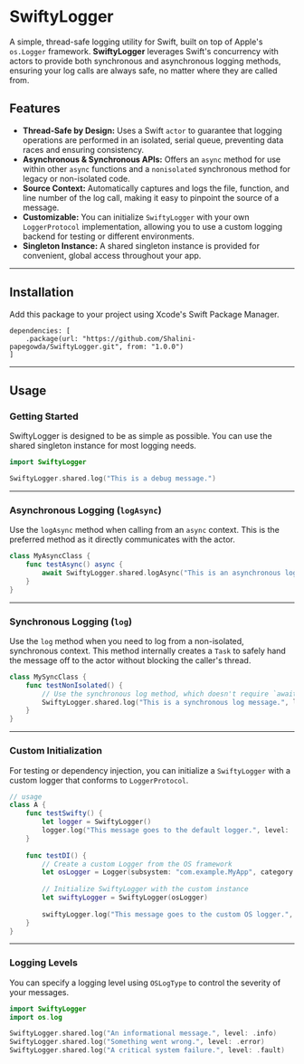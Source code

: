 # SwiftyLogger

A simple, thread-safe logging utility for Swift, built on top of Apple's `os.Logger` framework. **SwiftyLogger** leverages Swift's concurrency with actors to provide both synchronous and asynchronous logging methods, ensuring your log calls are always safe, no matter where they are called from.

## Features

  - **Thread-Safe by Design:** Uses a Swift `actor` to guarantee that logging operations are performed in an isolated, serial queue, preventing data races and ensuring consistency.
  - **Asynchronous & Synchronous APIs:** Offers an `async` method for use within other `async` functions and a `nonisolated` synchronous method for legacy or non-isolated code.
  - **Source Context:** Automatically captures and logs the file, function, and line number of the log call, making it easy to pinpoint the source of a message.
  - **Customizable:** You can initialize `SwiftyLogger` with your own `LoggerProtocol` implementation, allowing you to use a custom logging backend for testing or different environments.
  - **Singleton Instance:** A shared singleton instance is provided for convenient, global access throughout your app.

-----

## Installation

Add this package to your project using Xcode's Swift Package Manager.

```
dependencies: [
    .package(url: "https://github.com/Shalini-papegowda/SwiftyLogger.git", from: "1.0.0")
]
```

-----

## Usage

### Getting Started

SwiftyLogger is designed to be as simple as possible. You can use the shared singleton instance for most logging needs.

```swift
import SwiftyLogger

SwiftyLogger.shared.log("This is a debug message.")
```

-----

### Asynchronous Logging (`logAsync`)

Use the `logAsync` method when calling from an `async` context. This is the preferred method as it directly communicates with the actor.

```swift
class MyAsyncClass {
    func testAsync() async {
        await SwiftyLogger.shared.logAsync("This is an asynchronous log message.", level: .debug)
    }
}
```

-----

### Synchronous Logging (`log`)

Use the `log` method when you need to log from a non-isolated, synchronous context. This method internally creates a `Task` to safely hand the message off to the actor without blocking the caller's thread.

```swift
class MySyncClass {
    func testNonIsolated() {
        // Use the synchronous log method, which doesn't require `await`
        SwiftyLogger.shared.log("This is a synchronous log message.", level: .debug)
    }
}
```

-----

### Custom Initialization

For testing or dependency injection, you can initialize a `SwiftyLogger` with a custom logger that conforms to `LoggerProtocol`.

```swift
// usage
class A {
    func testSwifty() {
        let logger = SwiftyLogger()
        logger.log("This message goes to the default logger.", level: .debug)
    }
    
    func testDI() {
        // Create a custom Logger from the OS framework
        let osLogger = Logger(subsystem: "com.example.MyApp", category: "myCustomCategory")
        
        // Initialize SwiftyLogger with the custom instance
        let swiftyLogger = SwiftyLogger(osLogger)
        
        swiftyLogger.log("This message goes to the custom OS logger.", level: .debug)
    }
}
```

-----

### Logging Levels

You can specify a logging level using `OSLogType` to control the severity of your messages.

```swift
import SwiftyLogger
import os.log

SwiftyLogger.shared.log("An informational message.", level: .info)
SwiftyLogger.shared.log("Something went wrong.", level: .error)
SwiftyLogger.shared.log("A critical system failure.", level: .fault)
```
